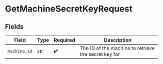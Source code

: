 # GetMachineSecretKeyRequest


## Fields

| Field                                                | Type                                                 | Required                                             | Description                                          |
| ---------------------------------------------------- | ---------------------------------------------------- | ---------------------------------------------------- | ---------------------------------------------------- |
| `machine_id`                                         | *str*                                                | :heavy_check_mark:                                   | The ID of the machine to retrieve the secret key for |